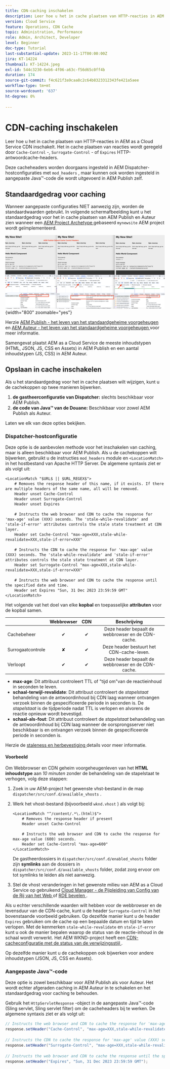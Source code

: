 ```yaml
---
title: CDN-caching inschakelen
description: Leer hoe u het in cache plaatsen van HTTP-reacties in AEM as a Cloud Service CDN inschakelt.
version: Cloud Service
feature: Operations, CDN Cache
topic: Administration, Performance
role: Admin, Architect, Developer
level: Beginner
doc-type: Tutorial
last-substantial-update: 2023-11-17T00:00:00Z
jira: KT-14224
thumbnail: KT-14224.jpeg
exl-id: 544c3230-6eb6-4f06-a63c-f56d65c0ff4b
duration: 174
source-git-commit: f4c621f3a9caa8c2c64b8323312343fe421a5aee
workflow-type: tm+mt
source-wordcount: '637'
ht-degree: 0%

---
```


# CDN-caching inschakelen

Leer hoe u het in cache plaatsen van HTTP-reacties in AEM as a Cloud Service CDN inschakelt. Het in cache plaatsen van reacties wordt geregeld door `Cache-Control` -, `Surrogate-Control` - of `Expires` HTTP-antwoordcache-headers.

Deze cacheheaders worden doorgaans ingesteld in AEM Dispatcher-hostconfiguraties met `mod_headers` , maar kunnen ook worden ingesteld in aangepaste Java™-code die wordt uitgevoerd in AEM Publish zelf.

## Standaardgedrag voor caching

Wanneer aangepaste configuraties NIET aanwezig zijn, worden de standaardwaarden gebruikt. In volgende schermafbeelding kunt u het standaardgedrag voor het in cache plaatsen van AEM Publish en Auteur zien wanneer een [ AEM Project Archetype ](https://github.com/adobe/aem-project-archetype) gebaseerd `mynewsite` AEM project wordt geïmplementeerd.

![ Standaard caching gedrag ](../assets/how-to/aem-publish-default-cache-headers.png){width="800" zoomable="yes"}

Herzie [ AEM Publish - het leven van het standaardgeheime voorgeheugen ](https://experienceleague.adobe.com/docs/experience-manager-learn/cloud-service/caching/publish.html#cdn-cache-life) en [ AEM Auteur - het leven van het standaardgeheime voorgeheugen ](https://experienceleague.adobe.com/docs/experience-manager-learn/cloud-service/caching/author.html?#default-cache-life) voor meer informatie.

Samengevat plaatst AEM as a Cloud Service de meeste inhoudstypen (HTML, JSON, JS, CSS en Assets) in AEM Publish en een aantal inhoudstypen (JS, CSS) in AEM Auteur.

## Opslaan in cache inschakelen

Als u het standaardgedrag voor het in cache plaatsen wilt wijzigen, kunt u de cachekoppen op twee manieren bijwerken.

1. **de gastheerconfiguratie van Dispatcher:** slechts beschikbaar voor AEM Publish.
1. **de code van Java™ van de Douane:** Beschikbaar voor zowel AEM Publish als Auteur.

Laten we elk van deze opties bekijken.

### Dispatcher-hostconfiguratie

Deze optie is de aanbevolen methode voor het inschakelen van caching, maar is alleen beschikbaar voor AEM Publish. Als u de cachekoppen wilt bijwerken, gebruikt u de instructies `mod_headers` module en `<LocationMatch>` in het hostbestand van Apache HTTP Server. De algemene syntaxis ziet er als volgt uit:

```
<LocationMatch "$URL$ || $URL_REGEX$">
    # Removes the response header of this name, if it exists. If there are multiple headers of the same name, all will be removed.
    Header unset Cache-Control
    Header unset Surrogate-Control
    Header unset Expires

    # Instructs the web browser and CDN to cache the response for 'max-age' value (XXX) seconds. The 'stale-while-revalidate' and 'stale-if-error' attributes controls the stale state treatment at CDN layer.
    Header set Cache-Control "max-age=XXX,stale-while-revalidate=XXX,stale-if-error=XXX"
    
    # Instructs the CDN to cache the response for 'max-age' value (XXX) seconds. The 'stale-while-revalidate' and 'stale-if-error' attributes controls the stale state treatment at CDN layer.
    Header set Surrogate-Control "max-age=XXX,stale-while-revalidate=XXX,stale-if-error=XXX"
    
    # Instructs the web browser and CDN to cache the response until the specified date and time.
    Header set Expires "Sun, 31 Dec 2023 23:59:59 GMT"
</LocationMatch>
```

Het volgende vat het doel van elke **kopbal** en toepasselijke **attributen** voor de kopbal samen.

|                     | Webbrowser | CDN | Beschrijving |
|---------------------|:-----------:|:---------:|:-----------:|
| Cachebeheer | ✔ | ✔ | Deze header bepaalt de webbrowser en de CDN-cache. |
| Surrogaatcontrole | ✘ | ✔ | Deze header bestuurt het CDN-cache-leven. |
| Verloopt | ✔ | ✔ | Deze header bepaalt de webbrowser en de CDN-cache. |


- **max-age**: Dit attribuut controleert TTL of &quot;tijd om&quot;van de reactieinhoud in seconden te leven.
- **schaal-terwijl-revalidate**: Dit attribuut controleert de _stapelstaat_ behandeling van de antwoordinhoud bij CDN laag wanneer ontvangen verzoek binnen de gespecificeerde periode in seconden is. De _stapelstaat_ is de tijdperiode nadat TTL is verlopen en alvorens de reactie opnieuw wordt bevestigd.
- **schaal-als-fout**: Dit attribuut controleert de _stapelstaat_ behandeling van de antwoordinhoud bij CDN laag wanneer de oorsprongsserver niet beschikbaar is en ontvangen verzoek binnen de gespecificeerde periode in seconden is.

Herzie de [ staleness en herbevestiging ](https://developer.fastly.com/learning/concepts/edge-state/cache/stale/) details voor meer informatie.

#### Voorbeeld

Om Webbrowser en CDN geheim voorgeheugenleven van het **HTML inhoudstype** aan _10 minuten_ zonder de behandeling van de stapelstaat te verhogen, volg deze stappen:

1. Zoek in uw AEM-project het gewenste vhst-bestand in de map `dispatcher/src/conf.d/available_vhosts` .
1. Werk het vhost-bestand (bijvoorbeeld `wknd.vhost` ) als volgt bij:

   ```
   <LocationMatch "^/content/.*\.(html)$">
       # Removes the response header if present
       Header unset Cache-Control
   
       # Instructs the web browser and CDN to cache the response for max-age value (600) seconds.
       Header set Cache-Control "max-age=600"
   </LocationMatch>
   ```

   De gastheerdossiers in `dispatcher/src/conf.d/enabled_vhosts` folder zijn **symlinks** aan de dossiers in `dispatcher/src/conf.d/available_vhosts` folder, zodat zorg ervoor om tot symlinks te leiden als niet aanwezig.
1. Stel de vhost veranderingen in het gewenste milieu van AEM as a Cloud Service op gebruikend [ Cloud Manager - de Pijpleiding van Config van de Rij van het Web ](https://experienceleague.adobe.com/docs/experience-manager-cloud-service/content/implementing/using-cloud-manager/cicd-pipelines/introduction-ci-cd-pipelines.html?#web-tier-config-pipelines) of [ RDE bevelen ](https://experienceleague.adobe.com/docs/experience-manager-learn/cloud-service/developing/rde/how-to-use.html?lang=en#deploy-apache-or-dispatcher-configuration).

Als u echter verschillende waarden wilt hebben voor de webbrowser en de levensduur van de CDN-cache, kunt u de header `Surrogate-Control` in het bovenstaande voorbeeld gebruiken. Op dezelfde manier kunt u de header `Expires` gebruiken om de cache op een bepaalde datum en tijd te laten verlopen. Met de kenmerken `stale-while-revalidate` en `stale-if-error` kunt u ook de manier bepalen waarop de status van de reactie-inhoud in de schaal wordt verwerkt. Het AEM WKND-project heeft een [ CDN-cacheconfiguratie met de status van de verwijzingsstijl ](https://github.com/adobe/aem-guides-wknd/blob/main/dispatcher/src/conf.d/available_vhosts/wknd.vhost#L150-L155) .

Op dezelfde manier kunt u de cachekoppen ook bijwerken voor andere inhoudstypen (JSON, JS, CSS en Assets).

### Aangepaste Java™-code

Deze optie is zowel beschikbaar voor AEM Publish als voor Auteur. Het wordt echter afgeraden caching in AEM Auteur in te schakelen en het standaardgedrag voor caching te behouden.

Gebruik het `HttpServletResponse` -object in de aangepaste Java™-code (Sling servlet, Sling servlet filter) om de cacheheaders bij te werken. De algemene syntaxis ziet er als volgt uit:

```java
// Instructs the web browser and CDN to cache the response for 'max-age' value (XXX) seconds. The 'stale-while-revalidate' and 'stale-if-error' attributes controls the stale state treatment at CDN layer.
response.setHeader("Cache-Control", "max-age=XXX,stale-while-revalidate=XXX,stale-if-error=XXX");

// Instructs the CDN to cache the response for 'max-age' value (XXX) seconds. The 'stale-while-revalidate' and 'stale-if-error' attributes controls the stale state treatment at CDN layer.
response.setHeader("Surrogate-Control", "max-age=XXX,stale-while-revalidate=XXX,stale-if-error=XXX");

// Instructs the web browser and CDN to cache the response until the specified date and time.
response.setHeader("Expires", "Sun, 31 Dec 2023 23:59:59 GMT");
```
